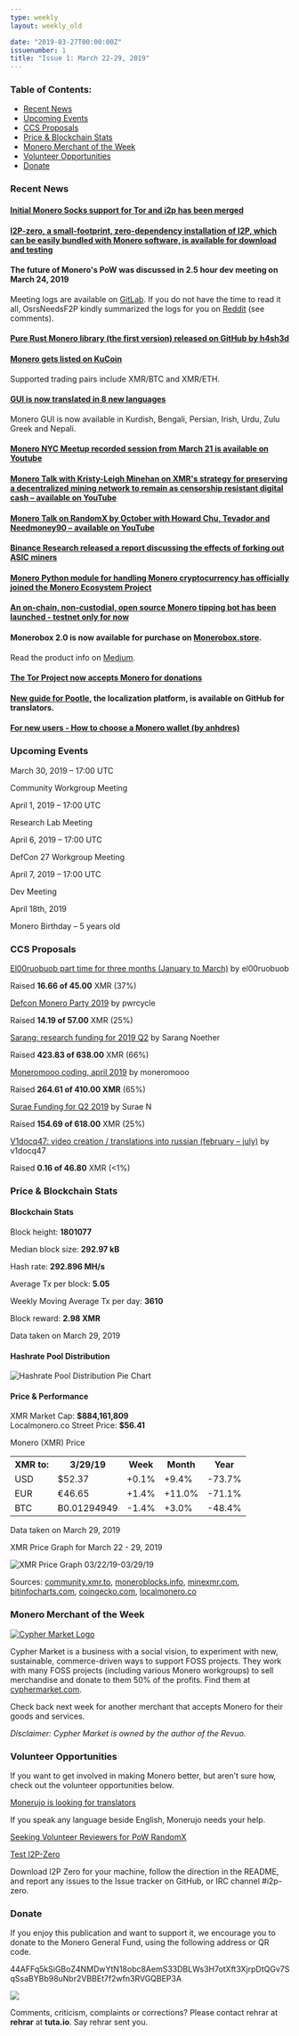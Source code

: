 ```yaml
---
type: weekly
layout: weekly_old

date: "2019-03-27T00:00:00Z"
issuenumber: 1
title: "Issue 1: March 22-29, 2019"
---
```


<h3>Table of Contents:</h3>
<ul class="contents">
	<li><a href="#news">Recent News</a></li>
    <li><a href="#events">Upcoming Events</a></li>
    <li><a href="#proposals">CCS Proposals</a></li>
    <li><a href="#stats">Price & Blockchain Stats</a></li>
    <li><a href="#merchant">Monero Merchant of the Week</a></li>
    <li><a href="#volunteer">Volunteer Opportunities</a></li>
    <li><a href="#donate">Donate</a></li>
</ul>

<h3 id="news">Recent News</h3>

<div class="newsbyte">
    <h4>
        <a href="https://github.com/monero-project/monero/pull/5090" target="_blank">
Initial Monero Socks support for Tor and i2p has been merged</a>
    </h4>
</div>

<div class="newsbyte">
    <h4>
        <a href="https://github.com/i2p-zero/i2p-zero/releases" target="_blank">I2P-zero, a small-footprint, zero-dependency installation of I2P, which can be easily bundled with Monero software, is available for download and testing</a>
    </h4>
</div>

<div class="newsbyte">
    <h4>The future of Monero's PoW was discussed in 2.5 hour dev meeting on March 24, 2019</h4>
    <p>Meeting logs are available on <a href="https://repo.getmonero.org/monero-project/monero-site/blob/b87354501b6343f9146f331805ddadc45696f728/_posts/2019-03-24-logs-for-the-dev-meeting-held-on-2019-03-24.md" target="_blank">GitLab</a>. If you do not have the time to read it all, OsrsNeedsF2P kindly summarized the logs for you on <a href="https://www.reddit.com/r/Monero/comments/b50mfy/logs_from_the_25_hr_dev_meeting_on_moneros_pow/" target="_blank">Reddit</a> (see comments).</p>
</div>

<div class="newsbyte">
    <h4>
        <a href="https://github.com/monero-rs/monero-rs" target="_blank">Pure Rust Monero library (the first version) released on GitHub by h4sh3d</a>
    </h4>
</div>

<div class="newsbyte">
    <h4>
        <a href="https://www.kucoin.com/news/en-monero-xmr-gets-listed-on-kucoin" target="_blank">Monero gets listed on KuCoin</a>
    </h4> 
    <p>Supported trading pairs include XMR/BTC and XMR/ETH.</p>
</div>

<div class="newsbyte">
    <h4>
        <a href="https://www.reddit.com/r/Monero/comments/b5d5xg/gui_wallet_translatable_in_8_new_languages_new/" target="_blank">GUI is now translated in 8 new languages</a>
    </h4>
    <p>Monero GUI is now available in Kurdish, Bengali, Persian, Irish, Urdu, Zulu Greek and Nepali.</p>
</div>
 

<div class="newsbyte">
    <h4><a href="https://www.youtube.com/watch?v=iWNlyHumD-c" target="_blank">Monero NYC Meetup recorded session from March 21 is available on Youtube</a></h4>
</div>

<div class="newsbyte">
    <h4>
        <a href="https://www.youtube.com/watch?v=ZZZF4BqIDrk" target="_blank">Monero Talk with Kristy-Leigh Minehan on XMR's strategy for preserving a decentralized mining network to remain as censorship resistant digital cash – available on YouTube</a>
    </h4>
</div>

<div class="newsbyte">
    <h4>
        <a href="https://www.youtube.com/watch?v=vGMTrA6NmeM" target="_blank">Monero Talk on RandomX by October with Howard Chu, Tevador and Needmoney90 – available on YouTube</a>
    </h4>
</div>

<div class="newsbyte">
    <h4>
        <a href="https://info.binance.com/en/research/marketresearch/monero-hard-fork.html" target="_blank">Binance Research released a report discussing the effects of forking out ASIC miners</a>
    </h4>
</div>

<div class="newsbyte">
    <h4>
       <a href="https://github.com/monero-ecosystem/monero-python" target="_blank">Monero Python module for handling Monero cryptocurrency has officially joined the Monero Ecosystem Project</a> 
    </h4>
</div>

<div class="newsbyte">
    <h4>
        <a href="https://old.reddit.com/r/Monero/comments/b4xz3f/announcing_umonerotipsbot_an_onchain_noncustodial/" target="_blank">An on-chain, non-custodial, open source Monero tipping bot has been launched - testnet only for now</a>
    </h4>
</div>

<div class="newsbyte">
    <h4>
        Monerobox 2.0 is now available for purchase on <a href="http://monerobox.store/" target="_blank">Monerobox.store</a>. 
    </h4>
    <p>Read the product info on <a href="https://medium.com/@jason.hcwong/monerobox-2-0-fedc00fa2aa4" target="_blank">Medium</a>.</p>
</div>

<div class="newsbyte">
    <h4>
        <a href="https://donate.torproject.org/cryptocurrency" target="_blank">The Tor Project now accepts Monero for donations</a>
    </h4>
</div>

<div class="newsbyte">
    <h4>
        <a href="https://github.com/monero-ecosystem/monero-translations/blob/master/pootle.md" target="_blank">New guide for Pootle</a>, the localization platform, is available on GitHub for translators.
    </h4>
</div>

<div class="newsbyte">
    <h4>
        <a href="https://medium.com/@anhdres/how-to-choose-a-monero-wallet-c713abb2d64d" target="_blank">For new users - How to choose a Monero wallet (by anhdres)</a>
    </h4>
</div>

<h3 id="events">Upcoming Events</h3>

<div class="event">
    <p class="date">March 30, 2019 – 17:00 UTC</p>
    <p>Community Workgroup Meeting</p>
</div>

<div class="event">
    <p class="date" markdown="1">April 1, 2019 – 17:00 UTC</p>
    <p markdown="1">Research Lab Meeting</p>
</div>

<div class="event">
    <p class="date" markdown="1">April 6, 2019 – 17:00 UTC</p>
    <p markdown="1">DefCon 27 Workgroup Meeting</p>
</div>

<div class="event">
    <p class="date" markdown="1">April 7, 2019 – 17:00 UTC</p>
    <p markdown="1">Dev Meeting</p>
</div>

<div class="event">
    <p class="date" markdown="1">April 18th, 2019</p>
    <p markdown="1">Monero Birthday – 5 years old</p>
</div>

<h3 id="proposals">CCS Proposals</h3>

<div class="proposal">
    <p><a href="https://ccs.getmonero.org/proposals/el00ruobuob-january-to-march-part-time-for-a-new-quarter.html" target="_blank">El00ruobuob part time for three months (January to March)</a> by el00ruobuob</p>
    <p>Raised <b>16.66 of 45.00</b> XMR (37%)</p>
</div>

<div class="proposal">
    <p><a href="https://ccs.getmonero.org/proposals/pwrcycle-Defcon_Monero_Party_2019.html" target="_blank">Defcon Monero Party 2019</a> by pwrcycle</p>
    <p>Raised <b>14.19 of 57.00</b> XMR (25%)</p>
</div>

<div class="proposal">
    <p><a href="https://ccs.getmonero.org/proposals/sarang-2019-q2.html" target="_blank">Sarang: research funding for 2019 Q2</a> by Sarang Noether</p>
    <p>Raised <b>423.83 of 638.00</b> XMR (66%)</p>
</div>

<div class="proposal">
    <p><a href="https://ccs.getmonero.org/proposals/mooo-2019-04.html" target="_blank">Moneromooo coding, april 2019</a> by moneromooo</p>
    <p>Raised <b>264.61 of 410.00 XMR</b> (65%)</p>
</div>

<div class="proposal">
    <p><a href="https://ccs.getmonero.org/proposals/surae-mrl-research-q2-2019.html" target="_blank">Surae Funding for Q2 2019</a> by Surae N</p>
    <p>Raised <b>154.69 of 618.00</b> XMR (25%)</p>
</div>

<div class="proposal">
    <p><a href="https://ccs.getmonero.org/proposals/v1docq47-video-creation-translations-into-russian-(february-july).html" target="_blank">V1docq47: video creation / translations into russian (february – july)</a> by v1docq47</p>
    <p>Raised <b>0.16 of 46.80</b> XMR (<1%)</p>
</div>

<h3 id="stats">Price & Blockchain Stats</h3>

<h4 class="stat">Blockchain Stats</h4>

<div class="bcstats">
    <p>Block height: <b>1801077</b></p>
    <p>Median block size: <b>292.97 kB</b></p>
    <p>Hash rate: <b>292.896 MH/s</b></p>
    <p>Average Tx per block: <b>5.05</b></p>
    <p>Weekly Moving Average Tx per day: <b>3610</b></p>
    <p>Block reward: <b>2.98 XMR</b></p>
</div>
<p class="note">Data taken on March 29, 2019</p>

<h4 class="stat">Hashrate Pool Distribution</h4>
<p><img src="/img/hashrate-pool-distribution-0329.png" alt="Hashrate Pool Distribution Pie Chart"/></p>

<h4 class="stat">Price & Performance</h4>

<div class="price-intro">XMR Market Cap:  <b>$884,161,809</b><br>Localmonero.co Street Price: <b>$56.41</b></div>

<p class="table-title">Monero (XMR) Price</p>
<table class="price-table">
  <tr class="row1">
    <th>XMR to:</th>
    <th>3/29/19</th>
    <th>Week</th>
    <th>Month</th>
    <th>Year</th>
  </tr>
  <tr>
    <td data-th="XMR to">USD</td>
    <td data-th="03/29/19">$52.37</td>
    <td data-th="Week" class="red">+0.1%</td>
    <td data-th="Month" class="green">+9.4%</td>
    <td data-th="Year" class="red">-73.7%</td>
  </tr>
  <tr class="row3">
    <td data-th="XMR to">EUR</td>
    <td data-th="03/29/19">€46.65</td>
    <td data-th="Week" class="red">+1.4%</td>
    <td data-th="Month" class="green">+11.0%</td>
    <td data-th="Year" class="red">-71.1%</td>
  </tr>
  <tr>
    <td data-th="XMR to">BTC</td>
    <td data-th="03/29/19">Ƀ0.01294949</td>
    <td data-th="Week" class="red">-1.4%</td>
    <td data-th="Month" class="green">+3.0%</td>
    <td data-th="Year" class="red">-48.4%</td>
  </tr>
</table>
<p class="note">Data taken on March 29, 2019</p>

<p class="table-title">XMR Price Graph for March 22 - 29, 2019</p>

![XMR Price Graph 03/22/19-03/29/19](/img/weekly-chart-0329.png "XMR Price Graph 03/22/19-03/29/19") 

Sources: <a href="https://community.xmr.to/explorer/mainnet/" target="_blank">community.xmr.to</a>, <a href="https://moneroblocks.info/stats/transaction-stats" target="_blank">moneroblocks.info</a>, <a href="https://minexmr.com/pools.html" target="_blank">minexmr.com</a>, <a href="https://bitinfocharts.com/monero/" target="_blank">bitinfocharts.com</a>, <a href="https://www.coingecko.com/" target="_blank">coingecko.com</a>, <a href="https://localmonero.co/" target="_blank">localmonero.co</a>

<h3 id="merchant">Monero Merchant of the Week</h3>

<a href="https://cyphermarket.com" target="_blank"><img src="/img/cyphermarket-logo.png" alt="Cypher Market Logo" class="merchant-img" id="cyphermarket"></a>

Cypher Market is a business with a social vision, to experiment with new, sustainable, commerce-driven ways to support FOSS projects. They work with many FOSS projects (including various Monero workgroups) to sell merchandise and donate to them 50% of the profits. Find them at <a href="https://cyphermarket.com" target="_blank">cyphermarket.com</a>.

Check back next week for another merchant that accepts Monero for their goods and services.

*Disclaimer: Cypher Market is owned by the author of the Revuo.*

<h3 id="volunteer">Volunteer Opportunities</h3>

<p>If you want to get involved in making Monero better, but aren’t sure how, check out the volunteer opportunities below.</p>

<p class="date"><a href="https://old.reddit.com/r/Monero/comments/b11aec/call_for_contributors_new_strings_for_monerujo_we/" target="_blank">Monerujo is looking for translators</a></p>
<p>If you speak any language beside English, Monerujo needs your help.</p>  

<p><a href="https://old.reddit.com/r/Monero/comments/b5fe5j/psa_seeking_volunteer_reviewers_for_pow_randomx/" target="_blank">Seeking Volunteer Reviewers for PoW RandomX</a></p>

<p class="date"><a href="https://github.com/i2p-zero/i2p-zero/releases" target="_blank">Test I2P-Zero</a></p>
<p>Download I2P Zero for your machine, follow the direction in the README, and report any issues to the Issue tracker on GitHub, or IRC channel #i2p-zero.</p>

<h3 id="donate">Donate</h3>

<p markdown="1">If you enjoy this publication and want to support it, we encourage you to donate to the Monero General Fund, using the following address or QR code.</p>

<p class="address" markdown="1">44AFFq5kSiGBoZ4NMDwYtN18obc8AemS33DBLWs3H7otXft3XjrpDtQGv7SqSsaBYBb98uNbr2VBBEt7f2wfn3RVGQBEP3A</p>

<p><a href="monero:44AFFq5kSiGBoZ4NMDwYtN18obc8AemS33DBLWs3H7otXft3XjrpDtQGv7SqSsaBYBb98uNbr2VBBEt7f2wfn3RVGQBEP3A" class="qr"><img src="/img/donate-monero.png"></a></p>

Comments, criticism, complaints or corrections? Please contact rehrar at **rehrar** at **tuta.io**. Say rehrar sent you.
